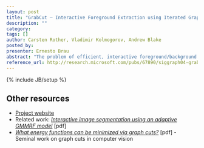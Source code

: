 ```yaml
---
layout: post
title: "GrabCut — Interactive Foreground Extraction using Iterated Graph Cuts"
description: ""
category: 
tags: []
author: Carsten Rother, Vladimir Kolmogorov, Andrew Blake
posted_by: 
presenter: Ernesto Brau
abstract: "The problem of efficient, interactive foreground/background seg- mentation in still images is of great practical importance in im- age editing. Classical image segmentation tools use either texture (colour) information, e.g. Magic Wand, or edge (contrast) infor- mation, e.g. Intelligent Scissors. Recently, an approach based on optimization by graph-cut has been developed which successfully combines both types of information. In this paper we extend the graph-cut approach in three respects. First, we have developed a more powerful, iterative version of the optimisation. Secondly, the power of the iterative algorithm is used to simplify substantially the user interaction needed for a given quality of result. Thirdly, a robust algorithm for border matting has been developed to estimate simultaneously the alpha-matte around an object boundary and the colours of foreground pixels. We show that for moderately difficult examples the proposed method outperforms competitive tools."
reference_url: http://research.microsoft.com/pubs/67890/siggraph04-grabcut.pdf
---
```

{% include JB/setup %}

Other resources
----------------

* [Project website](http://research.microsoft.com/en-us/um/cambridge/projects/visionimagevideoediting/segmentation/grabcut.htm)
* Related work: *[Interactive image segmentation using an adaptive GMMRF model](http://research.microsoft.com/pubs/67898/eccv04-gmmrf.pdf)* [pdf] 
*  *[What energy functions can be minimized via graph cuts?](http://www.ecommons.cornell.edu/bitstream/1813/5842/1/2001-1857.pdf)* [pdf]  - Seminal work on graph cuts in computer vision
